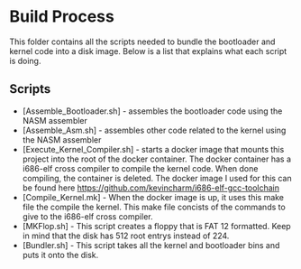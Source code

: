 # Build Process 
This folder contains all the scripts needed to bundle the bootloader and kernel code into a disk image. Below is a list that explains what each script is doing.
## Scripts
- [Assemble_Bootloader.sh] - assembles the bootloader code using the NASM assembler
- [Assemble_Asm.sh] - assembles other code related to the kernel using the NASM assembler
- [Execute_Kernel_Compiler.sh] - starts a docker image that mounts this project into the root of the docker container. The docker container has a i686-elf cross compiler to compile the kernel code. When done compiling, the container is deleted. The docker image I used for this can be found here https://github.com/kevincharm/i686-elf-gcc-toolchain 
- [Compile_Kernel.mk] - When the docker image is up, it uses this make file the compile the kernel. This make file concists of the commands to give to the i686-elf cross compiler. 
- [MKFlop.sh] - This script creates a floppy that is FAT 12 formatted. Keep in mind that the disk has 512 root entrys instead of 224. 
- [Bundler.sh] - This script takes all the kernel and bootloader bins and puts it onto the disk.